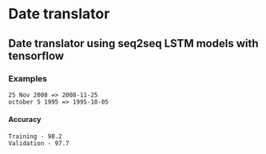 # Date translator
## Date translator using seq2seq LSTM models with tensorflow
### Examples

    25 Nov 2008 => 2008-11-25
    october 5 1995 => 1995-10-05

#### Accuracy
    Training - 98.2
    Validation - 97.7

